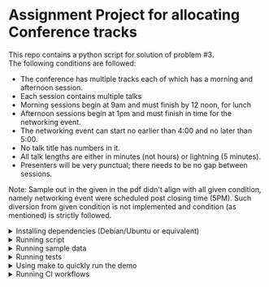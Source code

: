 # Assignment Project for allocating Conference tracks

This repo contains a python script for solution of problem #3.<br>
The following conditions are followed:
<ul>
  <li>The conference has multiple tracks each of which has a morning and afternoon
session.</li>
  <li>Each session contains multiple talks</li>
  <li>Morning sessions begin at 9am and must finish by 12 noon, for lunch</li>
  <li>Afternoon sessions begin at 1pm and must finish in time for the networking
event.</li>
  <li>The networking event can start no earlier than 4:00 and no later than 5:00.</li>
  <li>No talk title has numbers in it.</li>
  <li>All talk lengths are either in minutes (not hours) or lightning (5 minutes).</li>
  <li>Presenters will be very punctual; there needs to be no gap between sessions.</li>
</ul>

<p>
Note: Sample out in the given in the pdf didn't align with all given condition, namely
networking event were scheduled post closing time (5PM). Such diversion from given condition is not
implemented and condition (as mentioned) is strictly followed.
</p>
<details><summary>Installing dependencies (Debian/Ubuntu or equivalent)</summary>
<p>
<ol>
<li> Download and install python3 from <https://www.python.org/downloads/> . </li>
<li> Create a virtual environment. </li>

```
python3 -m venv venv
```

Note: You may need to install `python3-venv` in some distros

<li> Activate virtual environment. </li>

```
source venv/bin/activate
````

<li> Install Python dependencies. </li>

```
pip install -r requirement.txt
```

</ol>
</p>
</details>

<details><summary>Running script</summary>
<p>
<ol>
<li> Ensure that you are in virtualenv. </li>
<li> Run following command: </li>

```
python3 generate_plan.py <path_to_json_data>
```

</ol>
</p>
</details>

<details><summary>Running sample data</summary>
<p>
1. Ensure that you are in virtualenv
2. Run following command:

```
python3 generate_plan.py sample_data/sample1.json
```

Choose different sample files: sample1.jsom, sample2.json, sample3.json
or create your own using these files.

</p>
</details>

<details><summary>Running tests</summary>
<p>
<ol>
<li> Ensure that you are in virtual environment. </li>
<li> Run all tests: </li>

```
pytest
```

<li> Get coverage report: </li>

```
pytest --cov=conference-planner
```

</ol>

</p>
</details>

<details><summary>Using make to quickly run the demo</summary>
<p>
<ol>
<li> Install make. </li>

```
sudo apt install make
```

<li> Run make command to get sample result. </li>

```
make
```

<li> Run make test to run tests. </li>

```
make test
```

<li> Run make cov to get coverage report. </li>

```
make cov
```

</old>
Note: #3 and #4 create temperatory virtual environment. <br>
If test fails then these environment are manually needed to be cleaned up.
</p>
</details>

<details><summary>Running CI workflows</summary>
<p>
<ol>
<li> Create a pull request </li>
<li> Github workflow should run CI workflows namely </li>

<ul>
<li> Pytest </li>
<li> Code Analyzer </li>
<li> Code Scanner </li>
</ul>

</ol>

</p>